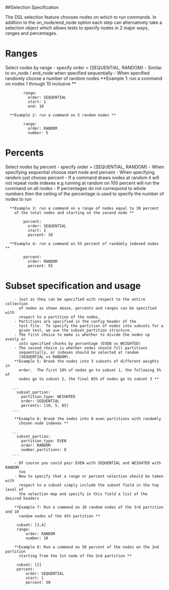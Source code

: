 ##Selection Specification

The DSL selection feature chooses nodes on which to run commands.
In addition to the on_node/end_node option each step can alternatively take
a selection object which allows tests to specify nodes in 2 major ways, ranges
and percentages.

# Ranges
Select nodes by range
      - specify order = {SEQUENTIAL, RANDOM}
      - Similar to on_node / end_node when specified sequentially
      - When specified randomly choose a number of random nodes
      **Example 1: run a command on nodes 1 through 10 inclusive **

``` selection:
        range:
          order: SEQUENTIAL
          start: 1
          end: 10
```

      **Example 2: run a command on 5 random nodes **

```selection:
        range:
          order: RANDOM
          number: 5
```
# Percents 
Select nodes by percent
      - specify order = {SEQUENTIAL, RANDOM}
      - When specifying sequential choose start node and percent
      - When specifying random just choose percent
      - If a command draws nodes at random it will not repeat node indexes
      e.g running at random on 100 percent will run the command on all nodes
      - If percentages do not correspond to whole numbers then the ceiling of 
      the percentage is used to specify the number of nodes to run


      **Example 3: run a command on a range of nodes equal to 30 percent
        of the total nodes and starting on the second node **

```selection:
        percent: 
          order: SEQUENTIAL
          start: 2 
          percent: 30
```

      **Example 4: run a command on 55 percent of randomly indexed nodes **

```selection:
        percent: 
          order: RANDOM
          percent: 55
```


# Subset specification and usage
        - Just as they can be specified with respect to the entire collection 
          of nodes as shown above, percents and ranges can be specified with 
          respect to a partition of the nodes.  
        - Partitions are specified in the config header of the 
          test file.  To specify the partition of nodes into subsets for a
          given test, we use the subset_partition structure. 
        - The first choice to make is whether to divide the nodes up evenly or 
          into specified chunks by percentage (EVEN vs WEIGHTED)  
        - The second choice is whether nodes should fill partitions 
          sequentially, or indexes should be selected at random
          (SEQUENTIAL vs RANDOM).
        **Example 5: Break the nodes into 3 subsets of different weights in 
          order.  The first 10% of nodes go to subset 1, the following 5% of 
          nodes go to subset 2, the final 85% of nodes go to subset 3 **

```config:
   ...
     subset_partion:
       partition_type: WEIGHTED
       order: SEQUENTIAL
       percents: [10, 5, 85]
   ...
```

        **Example 6: Break the nodes into 8 even partitions with randomly 
          chosen node indexes **


```config:
   ...
     subset_partion:
       partition_type: EVEN
       order: RANDOM
       number_partitions: 8
   ...

```
        - Of course you could pair EVEN with SEQUENTIAL and WEIGHTED with RANDOM
          too
        - Now to specify that a range or percent selection should be taken with 
          respect to a subset simply include the subset field in the top level of 
          the selection map and specify in this field a list of the desired headers

        **Example 7: Run a command on 10 random nodes of the 3rd partition and 10
          random nodes of the 4th partition **

```selection:
     subset: [3,4]
     range:
         order: RANDOM
         number: 10

```


        **Example 8: Run a command on 50 percent of the nodes on the 2nd partition
          starting from the 1st node of the 2nd partition **

```selection: 
     subset: [2]
     percent:
         order: SEQUENTIAL
         start: 1
         percent: 50
```
